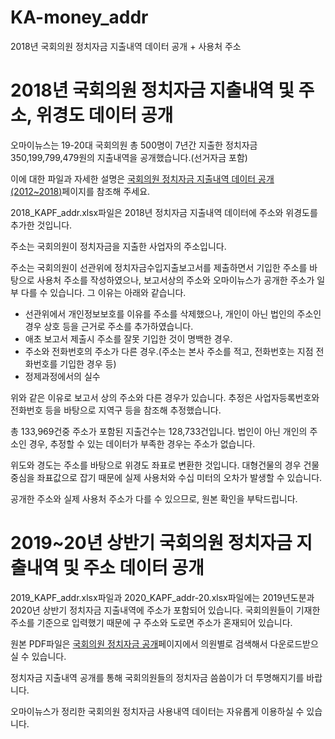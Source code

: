 # KA-money_addr
2018년 국회의원 정치자금 지출내역 데이터 공개 + 사용처 주소

# 2018년 국회의원 정치자금 지출내역 및 주소, 위경도 데이터 공개

오마이뉴스는 19-20대 국회의원 총 500명이 7년간 지출한 정치자금  350,199,799,479원의 지출내역을 공개했습니다.(선거자금 포함) 

이에 대한 파일과 자세한 설명은 [국회의원 정치자금 지출내역 데이터 공개(2012~2018)](https://github.com/OhmyNews/KA-money)페이지를 참조해 주세요.

2018_KAPF_addr.xlsx파일은 2018년 정치자금 지출내역 데이터에 주소와 위경도를 추가한 것입니다.

주소는 국회의원이 정치자금을 지출한 사업자의 주소입니다.

주소는 국회의원이 선관위에 정치자금수입지출보고서를 제출하면서 기입한 주소를 바탕으로 사용처 주소를 작성하였으나, 보고서상의 주소와 오마이뉴스가 공개한 주소가 일부 다를 수 있습니다. 그 이유는 아래와 같습니다.

- 선관위에서 개인정보보호를 이유를 주소를 삭제했으나, 개인이 아닌 법인의 주소인 경우 상호 등을 근거로 주소를 추가하였습니다.
- 애초 보고서 제출시 주소를 잘못 기입한 것이 명백한 경우.
- 주소와 전화번호의 주소가 다른 경우.(주소는 본사 주소를 적고, 전화번호는 지점 전화번호를 기입한 경우 등)
- 정제과정에서의 실수

위와 같은 이유로 보고서 상의 주소와 다른 경우가 있습니다. 추정은 사업자등록번호와 전화번호 등을 바탕으로 지역구 등을 참조해 추정했습니다. 

총 133,969건중 주소가 포함된 지출건수는 128,733건입니다. 법인이 아닌 개인의 주소인 경우, 추정할 수 있는 데이터가 부족한 경우는 주소가 없습니다.

위도와 경도는 주소를 바탕으로 위경도 좌표로 변환한 것입니다. 대형건물의 경우 건물 중심을 좌표값으로 잡기 때문에 실제 사용처와 수십 미터의 오차가 발생할 수 있습니다.

공개한 주소와 실제 사용처 주소가 다를 수 있으므로, 원본 확인을 부탁드립니다. 

# 2019~20년 상반기 국회의원 정치자금 지출내역 및 주소 데이터 공개

2019_KAPF_addr.xlsx파일과 2020_KAPF_addr-20.xlsx파일에는 2019년도분과 2020년 상반기 정치자금 지출내역에 주소가 포함되어 있습니다. 국회의원들이 기재한 주소를 기준으로 입력했기 때문에 구 주소와 도로면 주소가 혼재되어 있습니다. 

원본 PDF파일은 [국회의원 정치자금 공개](http://www.ohmynews.com/NWS_Web/Event/Special/20spf.aspx)페이지에서 의원별로 검색해서 다운로드받으실 수 있습니다.

정치자금 지출내역 공개를 통해 국회의원들의 정치자금 씀씀이가 더 투명해지기를 바랍니다.

오마이뉴스가 정리한 국회의원 정치자금 사용내역 데이터는 자유롭게 이용하실 수 있습니다. 


